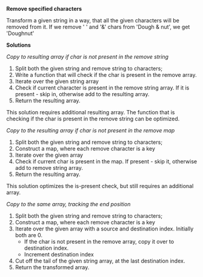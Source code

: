 **Remove specified characters**

Transform a given string in a way, that all the given characters will be removed from it.
If we remove ' ' and '&' chars from 'Dough & nut', we get 'Doughnut'

**Solutions**

*Copy to resulting array if char is not present in the remove string*
1. Split both the given string and remove string to characters;
2. Write a function that will check if the char is present in the remove array.
3. Iterate over the given string array
4. Check if current character is present in the remove string array.
   If it is present - skip in, otherwise add to the resulting array.
5. Return the resulting array.

This solution requires additional resulting array. The function that is checking if the char is present in the remove string can be optimized.

*Copy to the resulting array if char is not present in the remove map*
1. Split both the given string and remove string to characters;
2. Construct a map, where each remove character is a key
3. Iterate over the given array
4. Check if current char is present in the map.
    If present - skip it, otherwise add to remove string array.
5. Return the resulting array.

This solution optimizes the is-present check, but still requires an additional array.

*Copy to the same array, tracking the end position*
1. Split both the given string and remove string to characters;
2. Construct a map, where each remove character is a key
3. Iterate over the given array with a source and destination index. Initially both are 0.
    - If the char is not present in the remove array, copy it over to destination index.
    - Increment destination index
4. Cut off the tail of the given string array, at the last destination index.
5. Return the transformed array.

